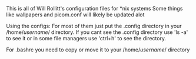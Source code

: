 This is all of Will Rollitt's configuration files for *nix systems
Some things like wallpapers and picom.conf will likely be updated alot

Using the configs:
For most of them just put the .config directory in your /home/*username*/ directory.
If you cant see the .config directory use 'ls -a' to see it or in some file managers use
'ctrl+h' to see the directory.

For .bashrc you need to copy or move it to your /home/*username*/ directory
